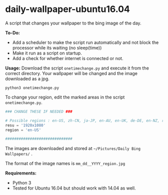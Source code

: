 # daily-wallpaper-ubuntu16.04
A script that changes your wallpaper to the bing image of the day. 

**To-Do:**
* Add a scheduler to make the script run automatically and not block the processor while its waiting (no sleep(time))
* Make it run as a script on startup.
* Add a check for whether internet is connected or not.

**Usage:**
Download the script ```onetimechange.py``` and execute it from the correct directory. Your wallpaper will be changed and the image downloaded as a jpg.

```
python3 onetimechange.py
```

To change your region, edit the marked areas in the script ```onetimechange.py```.

```python
### CHANGE THESE IF NEEDED ###

# Possible regions : en-US, zh-CN, ja-JP, en-AU, en-UK, de-DE, en-NZ, ru-RU
resu = '1920x1080'
region = 'en-US'

##############################
```

The images are downloaded and stored at ```~/Pictures/Daily Bing Wallpapers/``` .

The format of the image names is ```mm_dd__YYYY_region.jpg```

**Requirements:**

* Python 3
* Tested for Ubuntu 16.04 but should work with 14.04 as well.




